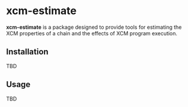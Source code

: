 # xcm-estimate

**xcm-estimate** is a package designed to provide tools for estimating the XCM properties of a chain and the effects of XCM program execution.

## Installation

TBD

## Usage

TBD
